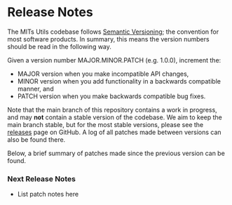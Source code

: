 # Release Notes

The MITs Utils codebase follows [Semantic Versioning](https://semver.org/); the convention
for most software products. In summary, this means the version numbers should be read in the
following way.

Given a version number MAJOR.MINOR.PATCH (e.g. 1.0.0), increment the:

- MAJOR version when you make incompatible API changes,
- MINOR version when you add functionality in a backwards compatible manner, and
- PATCH version when you make backwards compatible bug fixes.

Note that the main branch of this repository contains a work in progress, and  may **not**
contain a stable version of the codebase. We aim to keep the main branch stable, but for the
most stable versions, please see the
[releases](https://github.com/transport-for-the-north/caf.ntem/releases)
page on GitHub. A log of all patches made between versions can also be found
there.

Below, a brief summary of patches made since the previous version can be found.

### Next Release Notes
- List patch notes here
